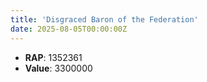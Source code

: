 ```yaml
---
title: 'Disgraced Baron of the Federation'
date: 2025-08-05T00:00:00Z
---
```

- **RAP**: 1352361
- **Value**: 3300000
